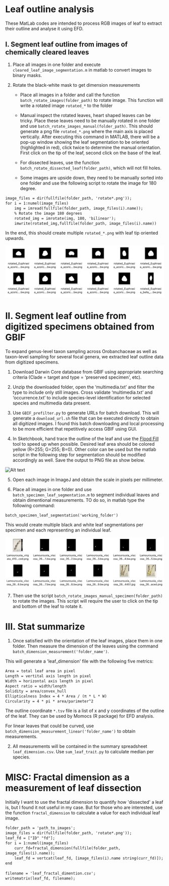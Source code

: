 # Leaf outline analysis

These MatLab codes are intended to process RGB images of leaf to extract their outline and analyse it using EFD.

## I. Segment leaf outline from images of chemically cleared leaves

1. Place all images in one folder and execute `cleared_leaf_image_segmentation.m` in matlab to convert images to binary masks.
   
2. Rotate the black-white mask to get dimension measurements
  
   - Place all images in a folder and call the function `batch_rotate_images(folder_path)` to rotate image. This function will write a rotated image `rotated_*` to the folder
   - Manual inspect the rotated leaves, heart shaped leaves can be tricky. Place these leaves need to be manually rotated in one folder and use `batch_rotate_images_manual(folder_path)`. This should generate a png file `rotated_*.png` where the main axis is placed vertically. After executing this command in MATLAB, there will be a pop-up window showing the leaf segmentation to be oriented (highlighted in red), click twice to determine the manual orientation. First click on the tip of the leaf, second click on the base of the leaf.

   - For dissected leaves, use the function `batch_rotate_dissected_leaf(folder_path)`, which will not fill holes.
   - Some images are upside down, they need to be manually sorted into one folder and use the following script to rotate the image for 180 degree.
```
image_files = dir(fullfile(folder_path, 'rotate*.png'));
for i = 1:numel(image_files)
	img = imread(fullfile(folder_path, image_files(i).name));
	% Rotate the image 180 degrees
	rotated_img = imrotate(img, 180, 'bilinear');
	imwrite(rotated_img,fullfile(folder_path, image_files(i).name))
```

In the end, this should create multiple `rotated_*.png` with leaf tip oriented upwards.

![Alt text](./rotated_individual_leaf.png)  

# II. Segment leaf outline from digitized specimens obtained from GBIF


To expand genus-level taxon sampling across Orobanchaceae as well as taxon-level sampling for several focal genera, we extracted leaf outline data from digitized specimens. 

1. Download Darwin Core database from GBIF using appropriate searching criteria (Clade = target and type = ‘preserved specimen', etc).
  
2. Unzip the downloaded folder, open the ‘multimedia.txt’ and filter the type to include only still images. Cross validate ‘multimedia.txt’ and ‘occurrence.txt’ to include species-level identification for selected species and multimedia data present.

3. Use `GBIF_prefilter.py` to generate URLs for batch download. This will generate a `download_url.sh` file that can be executed directly to obtain all digitized images. I found this batch downloading and local processing to be more efficient that repetitively access GBIF using GUI.

4. In Sketchbook, hand trace the outline of the leaf and use the [Flood Fill](https://help.sketchbook.com/en_US/Tools-overview/flood-fill) tool to speed up when possible. Desired leaf area should be colored yellow (R=255; G=255; B=0). Other color can be used but the matlab script in the following step for segmentation should be modified accordingly as well. Save the output to PNG file as show below.

![Alt text](./Agalinis_tenuifolia_5070688384.traced.png)
  
5. Open each image in ImageJ and obtain the scale in pixels per millimeter.
  
6. Place all images in one folder and use `batch_specimen_leaf_segmentation.m` to segment individual leaves and obtain dimentional measurements. TO do so, in matlab type the following command:
```
batch_specimen_leaf_segmentation('working_folder')
```

This would create multiple black and white leaf segmentations per specimen and each representing an individual leaf.

![Alt text](./initial_leaf_segment.png)  

7. Then use the script `batch_rotate_images_manual_specimen(folder_path)` to rotate the images. This script will require the user to click on the tip and bottom of the leaf to rotate it.

# III. Stat summarize

1. Once satisfied with the orientation of the leaf images, place them in one folder. Then measure the dimension of the leaves using the command `batch_dimension_measurement('folder_name')`.

This will generate a 'leaf_dimension' file with the following five metrics: 

```
Area = total leaf area in pixel
Length = vertital axis length in pixel
Width = horizontal axis length in pixel
Aspect ratio = width/length
Solidity = area/convex_hull
Ellipticalness Index = 4 * Area / (π * L * W)
Circularity = 4 * pi * area/parimeter^2
```
The outline coordinate `*.tsv` file is a list of x and y coordinates of the outline of the leaf. They can be used by Momocs (R package) for EFD analysis.

For linear leaves that could be curved, use `batch_dimension_measurement_linear('folder_name')` to obtain measurements.

2. All measurements will be contained in the summary spreadsheet `leaf_dimension.csv`. Use `sum_leaf_trait.py` to calculate median per species.

# MISC: Fractal dimension as a measurement of leaf dissection

Initially I want to use the fractal dimension to quantify how 'dissected' a leaf is, but I found it not useful in my case. But for those who are interested, use the function `fractal_dimension` to calculate a value for each individual leaf image.
```
folder_path = 'path_to_images';
image_files = dir(fullfile(folder_path, 'rotate*.png'));
leaf_fd = ["ID" "fd"];
for i = 1:numel(image_files)
	curr_fd=fractal_dimension(fullfile(folder_path, image_files(i).name));
	leaf_fd = vertcat(leaf_fd, [image_files(i).name string(curr_fd)]);
end

filename = 'leaf_fractal_dimention.csv';
writematrix(leaf_fd, filename);

```
